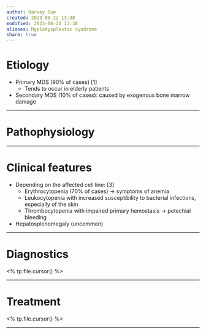 ```yaml
---
author: Harvey Guo
created: 2023-08-22 13:38
modified: 2023-08-22 13:38
aliases: Myelodysplastic syndrome
share: true
---
```

# Etiology
- Primary MDS (90% of cases) [1]
	- Tends to occur in elderly patients
- Secondary MDS (10% of cases): caused by exogenous bone marrow damage

---
# Pathophysiology


---
# Clinical features
- Depending on the affected cell line: [3]
	- Erythrocytopenia (70% of cases) → symptoms of anemia
	- Leukocytopenia with increased susceptibility to bacterial infections, especially of the skin
	- Thrombocytopenia with impaired primary hemostasis → petechial bleeding
- Hepatosplenomegaly  (uncommon)

---
# Diagnostics
<% tp.file.cursor() %>

---
# Treatment
<% tp.file.cursor() %>

---

